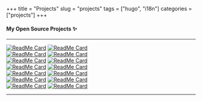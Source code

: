 +++
title = "Projects"
slug = "projects"
tags = ["hugo", "i18n"]
categories = ["projects"]
+++

#### My Open Source Projects ✨
---
[![ReadMe Card](https://github-readme-stats.vercel.app/api/pin/?username=sohailsami&repo=where-you-can-donate-blood&title_color=ffffff&text_color=c9cacc&icon_color=2bbc8a&bg_color=1d1f21)](https://github.com/sohailsami/where-you-can-donate-blood)
[![ReadMe Card](https://github-readme-stats.vercel.app/api/pin/?username=sohailsami&repo=crud-app&title_color=ffffff&text_color=c9cacc&icon_color=2bbc8a&bg_color=1d1f21)](https://github.com/sohailsami/crud-app)  
[![ReadMe Card](https://github-readme-stats.vercel.app/api/pin/?username=sohailsami&repo=posi-pro&title_color=ffffff&text_color=c9cacc&icon_color=2bbc8a&bg_color=1d1f21)](https://github.com/sohailsami/posi-pro)
[![ReadMe Card](https://github-readme-stats.vercel.app/api/pin/?username=sohailsami&repo=deno-boilerplate&title_color=ffffff&text_color=c9cacc&icon_color=2bbc8a&bg_color=1d1f21)](https://github.com/sohailsami/deno-boilerplate)  
[![ReadMe Card](https://github-readme-stats.vercel.app/api/pin/?username=sohailsami&repo=hrms-uniproj&title_color=ffffff&text_color=c9cacc&icon_color=2bbc8a&bg_color=1d1f21)](https://github.com/sohailsami/hrms-uniproj)
[![ReadMe Card](https://github-readme-stats.vercel.app/api/pin/?username=sohailsami&repo=attendance&title_color=ffffff&text_color=c9cacc&icon_color=2bbc8a&bg_color=1d1f21)](https://github.com/sohailsami/attendance)  
[![ReadMe Card](https://github-readme-stats.vercel.app/api/pin/?username=sohailsami&repo=labm&title_color=ffffff&text_color=c9cacc&icon_color=2bbc8a&bg_color=1d1f21)](https://github.com/sohailsami/labm)
[![ReadMe Card](https://github-readme-stats.vercel.app/api/pin/?username=sohailsami&repo=ptwst&title_color=ffffff&text_color=c9cacc&icon_color=2bbc8a&bg_color=1d1f21)](https://github.com/sohailsami/ptwst)  
[![ReadMe Card](https://github-readme-stats.vercel.app/api/pin/?username=sohailsami&repo=theming-app&title_color=ffffff&text_color=c9cacc&icon_color=2bbc8a&bg_color=1d1f21)](https://github.com/sohailsami/theming-app)
[![ReadMe Card](https://github-readme-stats.vercel.app/api/pin/?username=sohailsami&repo=einv&title_color=ffffff&text_color=c9cacc&icon_color=2bbc8a&bg_color=1d1f21)](https://github.com/sohailsami/einv)  
[![ReadMe Card](https://github-readme-stats.vercel.app/api/pin/?username=sohailsami&repo=codeforces&title_color=ffffff&text_color=c9cacc&icon_color=2bbc8a&bg_color=1d1f21)](https://github.com/sohailsami/codeforces)
[![ReadMe Card](https://github-readme-stats.vercel.app/api/pin/?username=sohailsami&repo=medi-app&title_color=ffffff&text_color=c9cacc&icon_color=2bbc8a&bg_color=1d1f21)](https://github.com/sohailsami/medi-app)  
[![ReadMe Card](https://github-readme-stats.vercel.app/api/pin/?username=sohailsami&repo=d3-drag&title_color=ffffff&text_color=c9cacc&icon_color=2bbc8a&bg_color=1d1f21)](https://github.com/sohailsami/d3-drag)
[![ReadMe Card](https://github-readme-stats.vercel.app/api/pin/?username=sohailsami&repo=isms&title_color=ffffff&text_color=c9cacc&icon_color=2bbc8a&bg_color=1d1f21)](https://github.com/sohailsami/isms)  

---